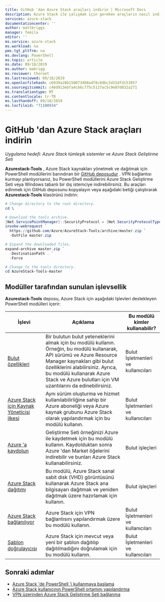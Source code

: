 ```yaml
---
title: GitHub 'dan Azure Stack araçları indirin | Microsoft Docs
description: Azure Stack ile çalışmak için gereken araçların nasıl indirileceği hakkında bilgi edinin.
services: azure-stack
documentationcenter: ''
author: mattbriggs
manager: femila
editor: ''
ms.service: azure-stack
ms.workload: na
pms.tgt_pltfrm: na
ms.devlang: PowerShell
ms.topic: article
ms.date: 09/18/2019
ms.author: mabrigg
ms.reviewer: thoroet
ms.lastreviewed: 09/18/2019
ms.openlocfilehash: c6939a28b150073d08a4f8c8dbc2d15dfd153957
ms.sourcegitcommit: c46d913ebfa4cb6c775c5117ac5c9e87d032a271
ms.translationtype: MT
ms.contentlocale: tr-TR
ms.lasthandoff: 09/18/2019
ms.locfileid: "71100934"
---
```

# <a name="download-azure-stack-tools-from-github"></a>GitHub 'dan Azure Stack araçları indirin

*Uygulama hedefi: Azure Stack tümleşik sistemler ve Azure Stack Geliştirme Seti*

**Azurestack-Tools** , Azure Stack kaynakları yönetmek ve dağıtmak için PowerShell modüllerini barındıran bir [GitHub deposudur](https://github.com/Azure/AzureStack-Tools) . VPN bağlantısı kurmayı planlıyorsanız, bu PowerShell modüllerini Azure Stack Geliştirme Seti veya Windows tabanlı bir dış istemciye indirebilirsiniz. Bu araçları edinmek için GitHub deposunu kopyalayın veya aşağıdaki betiği çalıştırarak **Azurestack-Tools** klasörünü indirin:

```powershell
# Change directory to the root directory. 
cd \

# Download the tools archive.
[Net.ServicePointManager]::SecurityProtocol = [Net.SecurityProtocolType]::Tls12 
invoke-webrequest `
  https://github.com/Azure/AzureStack-Tools/archive/master.zip `
  -OutFile master.zip

# Expand the downloaded files.
expand-archive master.zip `
  -DestinationPath . `
  -Force

# Change to the tools directory.
cd AzureStack-Tools-master

```

## <a name="functionality-provided-by-the-modules"></a>Modüller tarafından sunulan işlevsellik

**Azurestack-Tools** deposu, Azure Stack için aşağıdaki Işlevleri destekleyen PowerShell modülleri içerir:  

| İşlevi | Açıklama | Bu modülü kimler kullanabilir? |
| --- | --- | --- |
| [Bulut özellikleri](../user/azure-stack-validate-templates.md) | Bir bulutun bulut yeteneklerini almak için bu modülü kullanın. Örneğin, bu modülü kullanarak, API sürümü ve Azure Resource Manager kaynakları gibi bulut özelliklerini alabilirsiniz. Ayrıca, bu modülü kullanarak Azure Stack ve Azure bulutları için VM uzantılarını da edinebilirsiniz. | Bulut İşletmenleri ve kullanıcıları |
| [Azure Stack için Kaynak Yöneticisi ilkesi](../user/azure-stack-policy-module.md) | Aynı sürüm oluşturma ve hizmet kullanılabilirliğine sahip bir Azure aboneliği veya Azure kaynak grubunu Azure Stack olarak yapılandırmak için bu modülü kullanın. | Bulut İşletmenleri ve kullanıcıları |
| [Azure 'a kaydolun](azure-stack-registration.md ) | Geliştirme Seti örneğinizi Azure ile kaydetmek için bu modülü kullanın. Kaydolduktan sonra Azure 'dan Market öğelerini indirebilir ve bunları Azure Stack kullanabilirsiniz. | Bulut işleçleri |
| [Azure Stack dağıtımı](../asdk/asdk-install.md) | Bu modülü, Azure Stack sanal sabit disk (VHD) görüntüsünü kullanarak Azure Stack ana bilgisayarı dağıtmak ve yeniden dağıtmak üzere hazırlamak için kullanın. | Bulut işleçleri|
| [Azure Stack bağlanılıyor](azure-stack-powershell-install.md) | Azure Stack için VPN bağlantısını yapılandırmak üzere bu modülü kullanın. | Bulut İşletmenleri ve kullanıcıları |
| [Şablon doğrulayıcısı](../user/azure-stack-validate-templates.md) | Azure Stack için mevcut veya yeni bir şablon dağıtılıp dağıtılmadığını doğrulamak için bu modülü kullanın. | Bulut İşletmenleri ve kullanıcıları|


## <a name="next-steps"></a>Sonraki adımlar

- [Azure Stack 'de PowerShell 'i kullanmaya başlama](../user/azure-stack-powershell-overview.md)
- [Azure Stack kullanıcının PowerShell ortamını yapılandırma](../user/azure-stack-powershell-configure-user.md)   
- [VPN üzerinden Azure Stack Geliştirme Seti bağlanma](../asdk/asdk-connect.md)  
